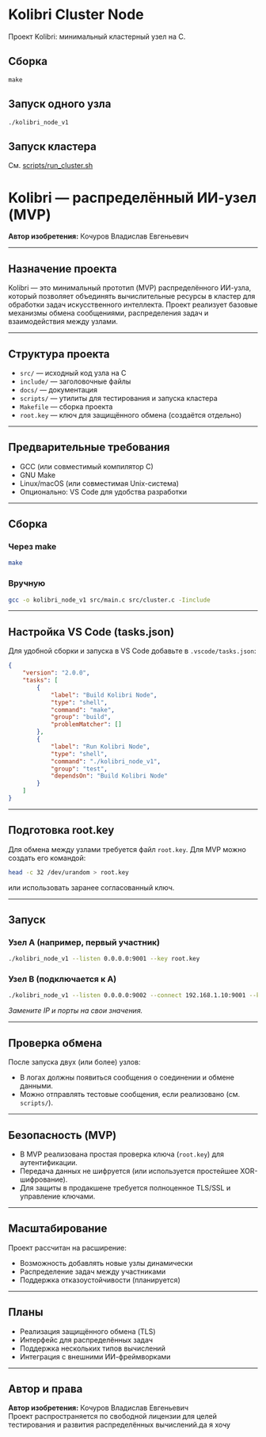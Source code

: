 # Kolibri Cluster Node

Проект Kolibri: минимальный кластерный узел на C.

## Сборка

```
make
```

## Запуск одного узла

```
./kolibri_node_v1
```

## Запуск кластера

См. [scripts/run_cluster.sh](../scripts/run_cluster.sh)

# Kolibri — распределённый ИИ-узел (MVP)

**Автор изобретения:** Кочуров Владислав Евгеньевич

---

## Назначение проекта

Kolibri — это минимальный прототип (MVP) распределённого ИИ-узла, который позволяет объединять вычислительные ресурсы в кластер для обработки задач искусственного интеллекта. Проект реализует базовые механизмы обмена сообщениями, распределения задач и взаимодействия между узлами.

---

## Структура проекта

- `src/` — исходный код узла на C
- `include/` — заголовочные файлы
- `docs/` — документация
- `scripts/` — утилиты для тестирования и запуска кластера
- `Makefile` — сборка проекта
- `root.key` — ключ для защищённого обмена (создаётся отдельно)

---

## Предварительные требования

- GCC (или совместимый компилятор C)
- GNU Make
- Linux/macOS (или совместимая Unix-система)
- Опционально: VS Code для удобства разработки

---

## Сборка

### Через make
```sh
make
```

### Вручную
```sh
gcc -o kolibri_node_v1 src/main.c src/cluster.c -Iinclude
```

---

## Настройка VS Code (tasks.json)

Для удобной сборки и запуска в VS Code добавьте в `.vscode/tasks.json`:
```json
{
    "version": "2.0.0",
    "tasks": [
        {
            "label": "Build Kolibri Node",
            "type": "shell",
            "command": "make",
            "group": "build",
            "problemMatcher": []
        },
        {
            "label": "Run Kolibri Node",
            "type": "shell",
            "command": "./kolibri_node_v1",
            "group": "test",
            "dependsOn": "Build Kolibri Node"
        }
    ]
}
```

---

## Подготовка root.key

Для обмена между узлами требуется файл `root.key`. Для MVP можно создать его командой:
```sh
head -c 32 /dev/urandom > root.key
```
или использовать заранее согласованный ключ.

---

## Запуск

### Узел A (например, первый участник)
```sh
./kolibri_node_v1 --listen 0.0.0.0:9001 --key root.key
```

### Узел B (подключается к A)
```sh
./kolibri_node_v1 --listen 0.0.0.0:9002 --connect 192.168.1.10:9001 --key root.key
```
*Замените IP и порты на свои значения.*

---

## Проверка обмена

После запуска двух (или более) узлов:
- В логах должны появиться сообщения о соединении и обмене данными.
- Можно отправлять тестовые сообщения, если реализовано (см. `scripts/`).

---

## Безопасность (MVP)

- В MVP реализована простая проверка ключа (`root.key`) для аутентификации.
- Передача данных не шифруется (или используется простейшее XOR-шифрование).
- Для защиты в продакшене требуется полноценное TLS/SSL и управление ключами.

---

## Масштабирование

Проект рассчитан на расширение:
- Возможность добавлять новые узлы динамически
- Распределение задач между участниками
- Поддержка отказоустойчивости (планируется)

---

## Планы

- Реализация защищённого обмена (TLS)
- Интерфейс для распределённых задач
- Поддержка нескольких типов вычислений
- Интеграция с внешними ИИ-фреймворками

---

## Автор и права

**Автор изобретения:** Кочуров Владислав Евгеньевич  
Проект распространяется по свободной лицензии для целей тестирования и развития распределённых вычислений.да я хочу